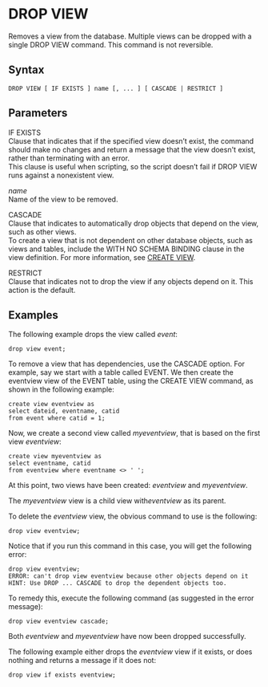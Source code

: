 # DROP VIEW<a name="r_DROP_VIEW"></a>

Removes a view from the database\. Multiple views can be dropped with a single DROP VIEW command\. This command is not reversible\.

## Syntax<a name="r_DROP_VIEW-synopsis"></a>

```
DROP VIEW [ IF EXISTS ] name [, ... ] [ CASCADE | RESTRICT ] 
```

## Parameters<a name="r_DROP_VIEW-parameters"></a>

IF EXISTS  
Clause that indicates that if the specified view doesn’t exist, the command should make no changes and return a message that the view doesn't exist, rather than terminating with an error\.  
This clause is useful when scripting, so the script doesn’t fail if DROP VIEW runs against a nonexistent view\.

 *name*   
Name of the view to be removed\.

CASCADE  
Clause that indicates to automatically drop objects that depend on the view, such as other views\.  
To create a view that is not dependent on other database objects, such as views and tables, include the WITH NO SCHEMA BINDING clause in the view definition\. For more information, see [CREATE VIEW](r_CREATE_VIEW.md)\.

RESTRICT  
Clause that indicates not to drop the view if any objects depend on it\. This action is the default\.

## Examples<a name="r_DROP_VIEW-examples"></a>

The following example drops the view called *event*:

```
drop view event;
```

To remove a view that has dependencies, use the CASCADE option\. For example, say we start with a table called EVENT\. We then create the eventview view of the EVENT table, using the CREATE VIEW command, as shown in the following example: 

```
create view eventview as
select dateid, eventname, catid
from event where catid = 1;
```

Now, we create a second view called *myeventview*, that is based on the first view *eventview*:

```
create view myeventview as 
select eventname, catid
from eventview where eventname <> ' ';
```

At this point, two views have been created: *eventview* and *myeventview*\.

The *myeventview* view is a child view with*eventview* as its parent\.

To delete the *eventview* view, the obvious command to use is the following: 

```
drop view eventview;
```

Notice that if you run this command in this case, you will get the following error:

```
drop view eventview;
ERROR: can't drop view eventview because other objects depend on it
HINT: Use DROP ... CASCADE to drop the dependent objects too.
```

To remedy this, execute the following command \(as suggested in the error message\): 

```
drop view eventview cascade;
```

Both *eventview* and *myeventview* have now been dropped successfully\.

The following example either drops the *eventview* view if it exists, or does nothing and returns a message if it does not:

```
drop view if exists eventview;
```